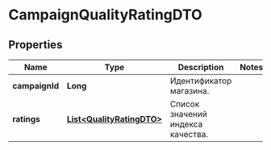 

# CampaignQualityRatingDTO

## Properties

Name | Type | Description | Notes
------------ | ------------- | ------------- | -------------
**campaignId** | **Long** | Идентификатор магазина. | 
**ratings** | [**List&lt;QualityRatingDTO&gt;**](QualityRatingDTO.md) | Список значений индекса качества. | 




